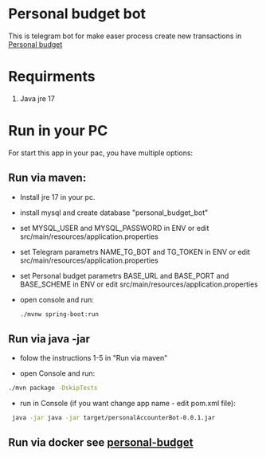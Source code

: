 # Personal budget bot
This is telegram bot for make easer process create new transactions in [Personal budget](https://github.com/vsafonin/personal-budget)

# Requirments
 1. Java jre 17

# Run in your PC
 For start this app in your pac, you have multiple options:
 ## Run via maven:
  - Install jre 17 in your pc.

  - install mysql and create database "personal_budget_bot"
  - set MYSQL_USER and MYSQL_PASSWORD in ENV or edit src/main/resources/application.properties
  - set Telegram parametrs NAME_TG_BOT and TG_TOKEN in ENV or edit src/main/resources/application.properties
  - set Personal budget parametrs BASE_URL and BASE_PORT and BASE_SCHEME in ENV or edit  src/main/resources/application.properties
  - open console and run:
    ```bash
	./mvnw spring-boot:run
    ```

 ## Run via java -jar

  - folow the instructions 1-5 in "Run via maven"

  - open Console and run:
  ```bash
  ./mvn package -DskipTests
  ```
  - run in Console (if you want change app name - edit pom.xml file):
  ```bash
   java -jar java -jar target/personalAccounterBot-0.0.1.jar
  ```
 ## Run via docker see [personal-budget](https://github.com/vsafonin/personal-budget#run-via-docker-compose)
